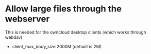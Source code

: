 # Allow large files through the webserver
This is needed for the owncloud desktop clients (which works through webdav)
* client_max_body_size 2000M (default is 2M)
